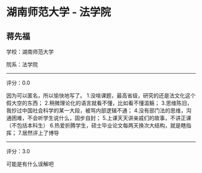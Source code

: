 # 湖南师范大学 - 法学院

## 蒋先福

学校：湖南师范大学

院系：法学院

* * *

评分：0.0

因为可以匿名，所以愉快地写了。
1.没啥课题，最高省级，研究的还是法文化这个假大空的东西；
2.稍微理论化的语言就看不懂，比如看不懂滥觞；
3.思维陈旧，我抄过中国社会科学的某一大段，被骂内部逻辑不通；
4.没有部门法的思维，沟通困难，不会听学生说什么，固步自封；
5.上课天天讲亲戚们的故事，不讲正课（不包括本科生）
6.热爱折腾学生，硕士毕业论文每两天换次大结构，就是瞎指挥；
7.居然评上了博导

* * *

评分：3.0

可能是有什么误解吧